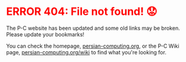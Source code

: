 <h1 style="color: red;">ERROR 404: File not found! 😟</h1>

The P-C website has been updated and some old links may be broken. Please update your bookmarks!

You can check the homepage, [persian-computing.org](http://persian-computing.org/), or the P-C
Wiki page, [persian-computing.org/wiki](http://persian-computing.org/wiki/) to find what you're
looking for.
